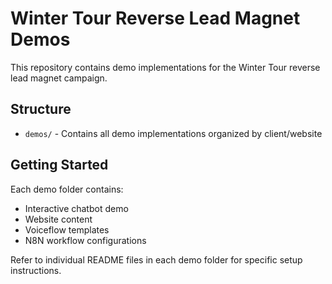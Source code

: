 # Winter Tour Reverse Lead Magnet Demos

This repository contains demo implementations for the Winter Tour reverse lead magnet campaign.

## Structure

- `demos/` - Contains all demo implementations organized by client/website

## Getting Started

Each demo folder contains:
- Interactive chatbot demo
- Website content
- Voiceflow templates
- N8N workflow configurations

Refer to individual README files in each demo folder for specific setup instructions.
